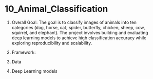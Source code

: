 # 10_Animal_Classification

1. Overall Goal: The goal is to classify images of animals into ten categories (dog, horse, cat, spider, butterfly, chicken, sheep, cow, squirrel, and elephant). The project involves building and evaluating deep learning models to achieve high classification accuracy while exploring reproducibility and scalability.
   
2. Framework: 
4. Data
5. Deep Learning models
